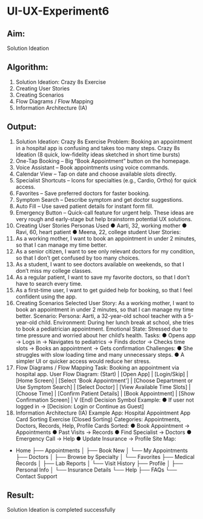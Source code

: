 # UI-UX-Experiment6

## Aim:
 Solution Ideation

## Algorithm:
1. Solution Ideation: Crazy 8s Exercise
2. Creating User Stories
3. Creating Scenarios
4.  Flow Diagrams / Flow Mapping
5. Information Architecture (IA)
## Output:
1. Solution Ideation: Crazy 8s Exercise
Problem: Booking an appointment in a hospital app is confusing and takes too many steps.
Crazy 8s Ideation
(8 quick, low-fidelity ideas sketched in short time bursts)
1. One-Tap Booking – Big “Book Appointment” button on the homepage.
2. Voice Assistant – Book appointments using voice commands.
3. Calendar View – Tap on date and choose available slots directly.
4. Specialist Shortcuts – Icons for specialties (e.g., Cardio, Ortho) for quick access.
5. Favorites – Save preferred doctors for faster booking.
6. Symptom Search – Describe symptom and get doctor suggestions.
7. Auto Fill – Use saved patient details for instant form fill.
8. Emergency Button – Quick-call feature for urgent help.
These ideas are very rough and early-stage but help brainstorm potential UX solutions.
2. Creating User Stories
Personas Used
● Aarti, 32, working mother
● Ravi, 60, heart patient
● Meena, 22, college student
User Stories:
1. As a working mother, I want to book an appointment in under 2 minutes, so that I
can manage my time better.
2. As a senior citizen, I want to see only relevant doctors for my condition, so that I
don’t get confused by too many choices.
3. As a student, I want to see doctors available on weekends, so that I don’t miss my
college classes.
4. As a regular patient, I want to save my favorite doctors, so that I don’t have to
search every time.
5. As a first-time user, I want to get guided help for booking, so that I feel confident
using the app.
3. Creating Scenarios
Selected User Story:
As a working mother, I want to book an appointment in under 2 minutes, so
that I can manage my time better.
Scenario:
Persona: Aarti, a 32-year-old school teacher with a 5-year-old child.
Environment: During her lunch break at school, she tries to book a pediatrician appointment.
Emotional State: Stressed due to time pressure and worried about her child’s health.
Tasks:
● Opens app → Logs in → Navigates to pediatrics → Finds doctor → Checks time slots →
Books an appointment → Gets confirmation
Challenges:
● She struggles with slow loading time and many unnecessary steps.
● A simpler UI or quicker access would reduce her stress.
4. Flow Diagrams / Flow Mapping
Task: Booking an appointment via hospital app.
User Flow Diagram:
(Start)
|
[Open App]
|
[Login/Skip]
|
[Home Screen]
|
[Select 'Book Appointment']
|
[Choose Department or Use Symptom Search]
|
[Select Doctor]
|
[View Available Time Slots]
|
[Choose Time]
|
[Confirm Patient Details]
|
[Book Appointment]
|
[Show Confirmation Screen]
|
V
(End)
Decision Symbol Example:
● If user not logged in → [Decision: Login or Continue as Guest]
5. Information Architecture (IA)
Example App: Hospital Appointment App
Card Sorting Exercise (Closed Sorting)
Categories: Appointments, Doctors, Records, Help, Profile
Cards Sorted:
● Book Appointment → Appointments
● Past Visits → Records
● Find Specialist → Doctors
● Emergency Call → Help
● Update Insurance → Profile
Site Map:
- Home
├── Appointments
│ ├── Book New
│ └── My Appointments
├── Doctors
│ ├── Browse by Specialty
│ └── Favorites
├── Medical Records
│ ├── Lab Reports
│ └── Visit History
├── Profile
│ ├── Personal Info
│ └── Insurance Details
└── Help
├── FAQs
└── Contact Support
## Result:
Solution Ideation is completed successfully
